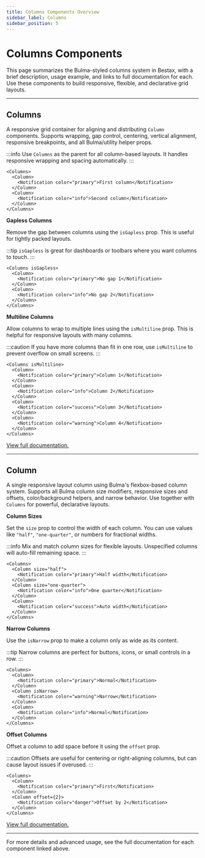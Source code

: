 ```yaml
---
title: Columns Components Overview
sidebar_label: Columns
sidebar_position: 5
---
```


# Columns Components

This page summarizes the Bulma-styled columns system in Bestax, with a brief description, usage example, and links to full documentation for each. Use these components to build responsive, flexible, and declarative grid layouts.

---

## Columns

A responsive grid container for aligning and distributing `Column` components. Supports wrapping, gap control, centering, vertical alignment, responsive breakpoints, and all Bulma/utility helper props.

:::info
Use `Columns` as the parent for all column-based layouts. It handles responsive wrapping and spacing automatically.
:::

```tsx live
<Columns>
  <Column>
    <Notification color="primary">First column</Notification>
  </Column>
  <Column>
    <Notification color="info">Second column</Notification>
  </Column>
</Columns>
```

**Gapless Columns**

Remove the gap between columns using the `isGapless` prop. This is useful for tightly packed layouts.

:::tip
`isGapless` is great for dashboards or toolbars where you want columns to touch.
:::

```tsx live
<Columns isGapless>
  <Column>
    <Notification color="primary">No gap 1</Notification>
  </Column>
  <Column>
    <Notification color="info">No gap 2</Notification>
  </Column>
</Columns>
```

**Multiline Columns**

Allow columns to wrap to multiple lines using the `isMultiline` prop. This is helpful for responsive layouts with many columns.

:::caution
If you have more columns than fit in one row, use `isMultiline` to prevent overflow on small screens.
:::

```tsx live
<Columns isMultiline>
  <Column>
    <Notification color="primary">Column 1</Notification>
  </Column>
  <Column>
    <Notification color="info">Column 2</Notification>
  </Column>
  <Column>
    <Notification color="success">Column 3</Notification>
  </Column>
  <Column>
    <Notification color="warning">Column 4</Notification>
  </Column>
</Columns>
```

[View full documentation.](../api/columns)

---

## Column

A single responsive layout column using Bulma's flexbox-based column system. Supports all Bulma column size modifiers, responsive sizes and offsets, color/background helpers, and narrow behavior. Use together with `Columns` for powerful, declarative layouts.

**Column Sizes**

Set the `size` prop to control the width of each column. You can use values like `"half"`, `"one-quarter"`, or numbers for fractional widths.

:::info
Mix and match column sizes for flexible layouts. Unspecified columns will auto-fill remaining space.
:::

```tsx live
<Columns>
  <Column size="half">
    <Notification color="primary">Half width</Notification>
  </Column>
  <Column size="one-quarter">
    <Notification color="info">One quarter</Notification>
  </Column>
  <Column>
    <Notification color="success">Auto width</Notification>
  </Column>
</Columns>
```

**Narrow Columns**

Use the `isNarrow` prop to make a column only as wide as its content.

:::tip
Narrow columns are perfect for buttons, icons, or small controls in a row.
:::

```tsx live
<Columns>
  <Column>
    <Notification color="primary">Normal</Notification>
  </Column>
  <Column isNarrow>
    <Notification color="warning">Narrow</Notification>
  </Column>
  <Column>
    <Notification color="info">Normal</Notification>
  </Column>
</Columns>
```

**Offset Columns**

Offset a column to add space before it using the `offset` prop.

:::caution
Offsets are useful for centering or right-aligning columns, but can cause layout issues if overused.
:::

```tsx live
<Columns>
  <Column>
    <Notification color="primary">First</Notification>
  </Column>
  <Column offset={2}>
    <Notification color="danger">Offset by 2</Notification>
  </Column>
</Columns>
```

[View full documentation.](../api/columns/column)

---

For more details and advanced usage, see the full documentation for each component linked above.
